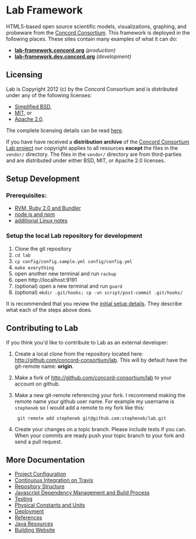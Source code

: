 # Lab Framework

HTML5-based open source scientific models, visualizations, graphing, and probeware from the
[Concord Consortium](http://www.concord.org). This framework is deployed in the following places.
These sites contain many examples of what it can do:

- **[lab-framework.concord.org](http://lab.concord.org)** _(production)_
- **[lab-framework.dev.concord.org](http://lab.dev.concord.org)** _(development)_

## Licensing

Lab is Copyright 2012 (c) by the Concord Consortium and is distributed under
any of the following licenses:

- [Simplified BSD](http://www.opensource.org/licenses/BSD-2-Clause),
- [MIT](http://www.opensource.org/licenses/MIT), or
- [Apache 2.0](http://www.opensource.org/licenses/Apache-2.0).

The complete licensing details can be read [here](license.md).

If you have have received a **distribution archive** of the
[Concord Consortium Lab project](https://github.com/concord-consortium/lab)
our copyright applies to all resources **except** the files in the
`vendor/` directory. The files in the `vendor/` directory are from
third-parties and are distributed under either BSD, MIT, or Apache 2.0 licenses.

## Setup Development

### Prerequisites:

- [RVM, Ruby 2.0 and Bundler](developer-doc/setup-ruby.md)
- [node.js and npm](developer-doc/setup-node.md)
- [additional Linux notes](developer-doc/linux-notes.md)

### Setup the local Lab repository for development

1. Clone the git repository
2. `cd lab`
3. `cp config/config.sample.yml config/config.yml`
4. `make everything`
5. open another new terminal and run `rackup`
6. open http://localhost:9191
7. (optional) open a new terminal and run `guard`
8. (optional) `mkdir .git/hooks; cp -vn script/post-commit .git/hooks/`

It is recommended that you review the [initial setup details](developer-doc/initial-setup-details.md).
They describe what each of the steps above does.

## Contributing to Lab

If you think you'd like to contribute to Lab as an external developer:

1. Create a local clone from the repository located here: http://github.com/concord-consortium/lab.
   This will by default have the git-remote name: **origin**.

2. Make a fork of http://github.com/concord-consortium/lab to your account on github.

3. Make a new git-remote referencing your fork. I recommend making the remote name your github user name.
   For example my username is `stepheneb` so I would add a remote to my fork like this:

        git remote add stepheneb git@github.com:stepheneb/lab.git

4. Create your changes on a topic branch. Please include tests if you can. When your commits are ready
   push your topic branch to your fork and send a pull request.

## More Documentation

- [Project Configuration](developer-doc/configuration.md)
- [Continuous Integration on Travis](developer-doc/travis.md)
- [Repository Structure](developer-doc/repository-structure.md)
- [Javascript Dependency Management and Build Process](developer-doc/js-dependency-management.md)
- [Testing](developer-doc/testing.md)
- [Physical Constants and Units](developer-doc/physical-constants-and-units.md)
- [Deployment](developer-doc/deployment.md)
- [References](developer-doc/references.md)
- [Java Resources](developer-doc/java.md)
- [Building Website](developer-doc/website.md)

